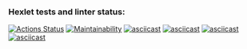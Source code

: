 ### Hexlet tests and linter status:
[![Actions Status](https://github.com/KalinOks/frontend-project-44/workflows/hexlet-check/badge.svg)](https://github.com/KalinOks/frontend-project-44/actions)
[![Maintainability](https://api.codeclimate.com/v1/badges/018def61241766065819/maintainability)](https://codeclimate.com/github/KalinOks/frontend-project-44/maintainability)
[![asciicast](https://asciinema.org/a/6YVKLr0lgLczWEe9sTSTp6qAb.svg)](https://asciinema.org/a/6YVKLr0lgLczWEe9sTSTp6qAb)
[![asciicast](https://asciinema.org/a/NHVdwmOSKWXihyxznyspNYzbo.svg)](https://asciinema.org/a/NHVdwmOSKWXihyxznyspNYzbo)
[![asciicast](https://asciinema.org/a/oLnMGCSQMSuEhZRWRgg5o1O94.svg)](https://asciinema.org/a/oLnMGCSQMSuEhZRWRgg5o1O94)
[![asciicast](https://asciinema.org/a/0E02OShnB2O3Ivd3HGLrOuUyD.svg)](https://asciinema.org/a/0E02OShnB2O3Ivd3HGLrOuUyD)